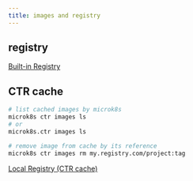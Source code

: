 ```yaml
---
title: images and registry
---
```


## registry

[Built-in Registry](https://microk8s.io/docs/registry-built-in)

## CTR cache

```bash
# list cached images by microk8s
microk8s ctr images ls 
# or
microk8s.ctr images ls

# remove image from cache by its reference
microk8s ctr images rm my.registry.com/project:tag
```

[Local Registry (CTR cache)](https://microk8s.io/docs/registry-images)
